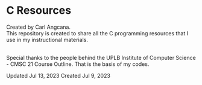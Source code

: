 # C Resources

Created by Carl Angcana. <br />
This repository is created to share all the C programming resources that I use in my instructional materials. <br /><br />

Special thanks to the people behind the UPLB Institute of Computer Science - CMSC 21 Course Outline. That is the basis of my codes.

Updated Jul 13, 2023
Created Jul 9, 2023

